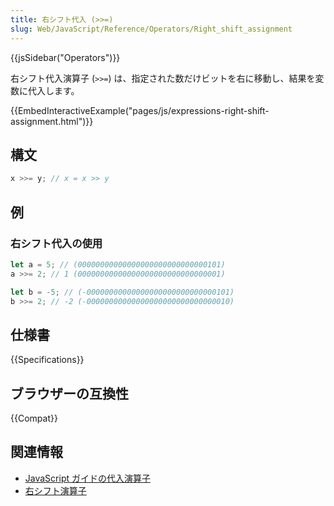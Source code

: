 ```yaml
---
title: 右シフト代入 (>>=)
slug: Web/JavaScript/Reference/Operators/Right_shift_assignment
---
```


{{jsSidebar("Operators")}}

右シフト代入演算子 (`>>=`) は、指定された数だけビットを右に移動し、結果を変数に代入します。

{{EmbedInteractiveExample("pages/js/expressions-right-shift-assignment.html")}}

## 構文

```js
x >>= y; // x = x >> y
```

## 例

### 右シフト代入の使用

```js
let a = 5; // (00000000000000000000000000000101)
a >>= 2; // 1 (00000000000000000000000000000001)

let b = -5; // (-00000000000000000000000000000101)
b >>= 2; // -2 (-00000000000000000000000000000010)
```

## 仕様書

{{Specifications}}

## ブラウザーの互換性

{{Compat}}

## 関連情報

- [JavaScript ガイドの代入演算子](/ja/docs/Web/JavaScript/Guide/Expressions_and_operators#代入演算子)
- [右シフト演算子](/ja/docs/Web/JavaScript/Reference/Operators/Right_shift)
